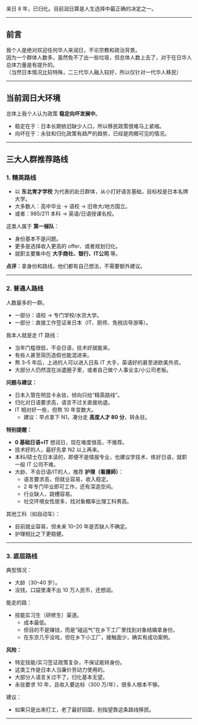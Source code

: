 

来日 8 年，已归化。目前润日算是人生选择中最正确的决定之一。  

---

## 前言
我个人是绝对欢迎任何华人来润日，不论宗教和政治背景。  
因为一个群体人数多，虽然免不了出一些垃圾，但总体人数上去了，对于在日华人总体力量是有提升的。  
（当然日本情况比较特殊，二三代华人融入较好，所以仅针对一代华人移民）  

---

## 当前润日大环境
总体上我个人认为政策 **稳定向坏发展中**。  

- 稳定在于：日本长期依旧缺少人口，所以移民政策很难马上紧缩。  
- 向坏在于：永驻和归化政策有趋严的趋势，已经是肉眼可见的情况。  

---

## 三大人群推荐路线

### 1. 精英路线
- 以 **东北育才学校** 为代表的赴日群体，从小打好语言基础，目标校是日本名牌大学。  
- 大多数人：高中毕业 → 语校 → 旧帝大/地方国立。  
- 或者：985/211 本科 → 英语/日语授课名校。  

这类人属于 **第一梯队**：  
- 身份基本不是问题。  
- 更多是选择收入更高的 offer、或者规划归化。  
- 就职主要集中在 **大手商社、银行、IT公司** 等。  

**点评**：拿身份和路线，他们都有自己想法，不需要额外建议。  

---

### 2. 普通人路线
人数最多的一群。  
- 一部分：语校 → 专门学校/水货大学。  
- 一部分：直接工作签证来日本（IT、厨师、免税店导游等）。  

我本人就是走 IT 路线：  
- 当年门槛很低，不会日语，技术好就能来。  
- 有些人甚至简历造假也能混进来。  
- 熬 3–5 年后，上进的人可以进入日系 IT 大手，英语好的甚至进欧美外资。  
- 大部分人仍然混在派遣圈子里，或者自己做个人事业主/小公司老板。  

**问题与建议：**
- 日本入管在明显卡永驻，倾向只给“精英路线”。  
- 归化对日语要求高，语言不过关直接劝退。  
- IT 相对好一些，但熬 10 年变数大。  
  - 建议：早点拿下 N1，凑分走 **高度人才 80 分**，转永驻。  

**特别提醒：**
- **0 基础日语+IT** 想润日，现在难度很高，不推荐。  
- 技术好的人，最好先拿 N2 以上再来。  
- 本科/硕士在日本读的，即便不是情报专业，也建议学技术、练好日语，就职一般 IT 公司不难。  
- 大龄、不会日语/IT的人，推荐 **护理（看護師）**：  
  - 语言要求高，但就业容易，收入稳定。  
  - 2 年专门毕业即可工作，还有深造空间。  
  - 行业缺人，跳槽容易。  
  - 社交环境女性居多，找对象概率比理工科男高。  

其他工科（如自动车）：  
- 目前就业容易，但未来 10–20 年是否缺人不确定。  
- 护理相比之下更稳健。  

---

### 3. 底层路线
典型情况：  
- 大龄（30–40 岁）。  
- 没钱，口袋里凑不出 10 万人民币，还想润。  

能走的路：  
- 技能实习生（研修生）渠道。  
  - 成本最低。  
  - 但目的不是赚钱，而是“碰运气”在乡下工厂里找到对象结婚拿身份。  
  - 在东京几乎没戏，但在乡下小工厂，接触面少，确实有成功案例。  

**风险：**
- 特定技能/实习签证政策复杂，不保证能转身份。  
- 这类工作是日本人当廉价劳动力使用的。  
- 大部分人语言关过不了，归化基本无望。  
- 永驻要求 10 年，且收入要达标（300 万/年），很多人根本不够。  

建议：  
- 如果只是出来打工，老了最好回国，别指望靠这条路线移民。  


---
